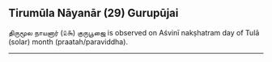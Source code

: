 ## Tirumūla Nāyanār (29) Gurupūjai
திருமூல நாயனார் (௨௯) குருபூஜை is observed on Aśvinī nakṣhatram day of Tulā (solar) month (praatah/paraviddha).



---
